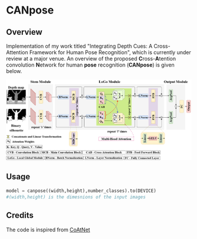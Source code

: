 # CANpose

## Overview

Implementation of my work titled "Integrating Depth Cues: A Cross-Attention Framework for Human Pose Recognition", which is currently under review at a major venue. An overview of the proposed **C**ross-**A**tention convolution **N**etwork for human **pose** recognition (**CANpose**) is given below. 

![An overview of the proposed model](/block_diagram.png)

## Usage

```python
model = canpose((width,height),number_classes).to(DEVICE)
#(width,height) is the dimesnions of the input images
```


## Credits

The code is inspired from [CoAtNet](https://github.com/chinhsuanwu/coatnet-pytorch)

